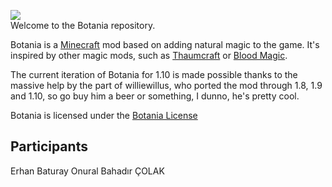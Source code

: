 ![](web/img/logo.png)  
Welcome to the Botania repository.  

Botania is a [Minecraft](https://minecraft.net/) mod based on adding natural magic to the game. It's inspired by other magic mods, such as [Thaumcraft](http://www.minecraftforum.net/topic/2011841-) or [Blood Magic](http://www.minecraftforum.net/topic/1899223-).  

The current iteration of Botania for 1.10 is made possible thanks to the massive help by the part of williewillus, who ported the mod through 1.8, 1.9 and 1.10, so go buy him a beer or something, I dunno, he's pretty cool.

Botania is licensed under the [Botania License](http://botaniamod.net/license.php)

## Participants <br>
Erhan Baturay Onural
Bahadır ÇOLAK

